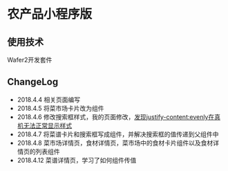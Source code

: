 # 农产品小程序版

## 使用技术
Wafer2开发套件

## ChangeLog

 - 2018.4.4 相关页面编写
 - 2018.4.5 将菜市场卡片改为组件
 - 2018.4.6 修改搜索框样式，我的页面修改，[发现justify-content:evenly在真机无法正常显示样式](https://developers.weixin.qq.com/blogdetail?action=get_post_info&lang=zh_CN&token=1170421356&docid=0006e807118ea84b2f96669f851400)
 - 2018.4.7 将菜谱卡片和搜索框写成组件，并解决搜索框的值传递到父组件中
 - 2018.4.8 菜市场详情页，食材详情页，菜市场中的食材卡片组件以及食材详情页的列表组件
 - 2018.4.12 菜谱详情页，学习了如何组件传值
